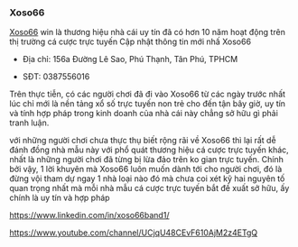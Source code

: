 ### Xoso66

[Xoso66](https://xoso66.band/) win là thương hiệu nhà cái uy tín đã có hơn 10 năm hoạt động trên thị trường cá cược trực tuyến Cập nhật thông tin mới nhấ Xoso66

- Địa chỉ: 156a Đường Lê Sao, Phú Thạnh, Tân Phú, TPHCM

- SĐT: 0387556016

Trên thực tiễn, có các người chơi đã đi vào Xoso66 từ các ngày trước nhất lúc chỉ mới là nền tảng xổ số trực tuyến non trẻ cho đến tận bây giờ, uy tín và tính hợp pháp trong kinh doanh của nhà cái này chẳng sở hữu gì phải tranh luận.

với những người chơi chưa thực thụ biết rộng rãi về Xoso66 thì lại rất dễ đánh đồng nhà mẫu này với phổ quát thương hiệu cá cược trực tuyến khác, nhất là những người chơi đã từng bị lừa đảo trên ko gian trực tuyến. Chính bởi vậy, 1 lời khuyên mà Xoso66 luôn muốn dành tới cho người chơi, đó là đừng vội tham dự ngay 1 nhà loại nào đó mà chưa coi xét kỹ hai nguyên tố quan trọng nhất mà mỗi nhà mẫu cá cược trực tuyến bắt đề xuất sở hữu, ấy chính là uy tín và hợp pháp

https://www.linkedin.com/in/xoso66band1/

https://www.youtube.com/channel/UCjqU48CEvF610AjM2z4ETgQ
